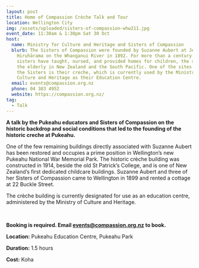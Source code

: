 ```yaml
---
layout: post
title: Home of Compassion Crèche Talk and Tour
location: Wellington City
img: /assets/uploaded/sisters-of-compassion-whw211.jpg
event_date: 11:30am & 1:30pm Sat 30 Oct
host:
  name: Ministry for Culture and Heritage and Sisters of Compassion
  blurb: The Sisters of Compassion were founded by Suzanne Aubert at Jerusalem –
    Hiruhārama on the Whanganui River in 1892. For more than a century the
    sisters have taught, nursed, and provided homes for children, the sick and
    the elderly in New Zealand and the South Pacific. One of the sites linked to
    the Sisters is their creche, which is currently used by the Ministry for
    Culture and Heritage as their Education Centre.
  email: events@compassion.org.nz
  phone: 04 383 4952
  website: https://compassion.org.nz/
tag:
  - Talk
---
```

**A talk by the Pukeahu educators and Sisters of Compassion on the historic backdrop and social conditions that led to the founding of the historic creche at Pukeahu.**

One of the few remaining buildings directly associated with Suzanne Aubert has been restored and occupies a prime position in Wellington’s new Pukeahu National War Memorial Park. The historic crèche building was constructed in 1914, beside the old St Patrick’s College, and is one of New Zealand’s first dedicated childcare buildings. Suzanne Aubert and three of her Sisters of Compassion came to Wellington in 1899 and rented a cottage at 22 Buckle Street.

The crèche building is currently designated for use as an education centre, administered by the Ministry of Culture and Heritage.

<br>

**Booking is required. Email events@compassion.org.nz to book.**

**Location:** Pukeahu Education Centre, Pukeahu Park

**Duration:** 1.5 hours

**Cost:** Koha